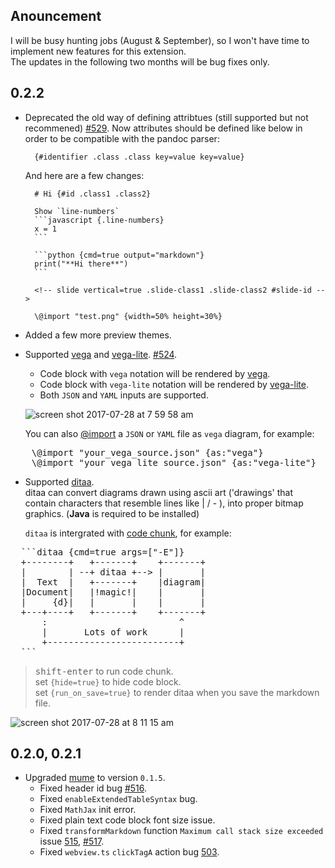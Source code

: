 ## Anouncement 
I will be busy hunting jobs (August & September), so I won't have time to implement new features for this extension.     
The updates in the following two months will be bug fixes only.  

## 0.2.2  
* Deprecated the old way of defining attribtues (still supported but not recommened) [#529](https://github.com/shd101wyy/markdown-preview-enhanced/issues/529). Now attributes should be defined like below in order to be compatible with the pandoc parser:  

        {#identifier .class .class key=value key=value}


    And here are a few changes:  

        # Hi {#id .class1 .class2}

        Show `line-numbers`
        ```javascript {.line-numbers}
        x = 1
        ```

        ```python {cmd=true output="markdown"}
        print("**Hi there**")
        ```

        <!-- slide vertical=true .slide-class1 .slide-class2 #slide-id -->

        \@import "test.png" {width=50% height=30%}
* Added a few more preview themes.  
* Supported [vega](https://vega.github.io/vega/) and [vega-lite](https://vega.github.io/vega-lite/). [#524](https://github.com/shd101wyy/markdown-preview-enhanced/issues/524).   

    * Code block with `vega` notation will be rendered by [vega](https://vega.github.io/vega/).  
    * Code block with `vega-lite` notation will be rendered by [vega-lite](https://vega.github.io/vega-lite/).  
    * Both `JSON` and `YAML` inputs are supported.

    ![screen shot 2017-07-28 at 7 59 58 am](https://user-images.githubusercontent.com/1908863/28718265-d023e1c2-736a-11e7-8678-a29704f3a23c.png)

    You can also [@import](https://shd101wyy.github.io/markdown-preview-enhanced/#/file-imports) a `JSON` or `YAML` file as `vega` diagram, for example:  

<pre>
    \@import "your_vega_source.json" {as:"vega"}
    \@import "your_vega_lite_source.json" {as:"vega-lite"}
</pre>

* Supported [ditaa](https://github.com/stathissideris/ditaa).  
  ditaa can convert diagrams drawn using ascii art ('drawings' that contain characters that resemble lines like | / - ), into proper bitmap graphics. (**Java** is required to be installed)         

  `ditaa` is intergrated with [code chunk](https://shd101wyy.github.io/markdown-preview-enhanced/#/code-chunk), for example:  
<pre>
  ```ditaa {cmd=true args=["-E"]}
  +--------+   +-------+    +-------+
  |        | --+ ditaa +--> |       |
  |  Text  |   +-------+    |diagram|
  |Document|   |!magic!|    |       |
  |     {d}|   |       |    |       |
  +---+----+   +-------+    +-------+
      :                         ^
      |       Lots of work      |
      +-------------------------+
  ```
</pre>

> <kbd>shift-enter</kbd> to run code chunk.  
> set `{hide=true}` to hide code block.  
> set `{run_on_save=true}` to render ditaa when you save the markdown file.  

![screen shot 2017-07-28 at 8 11 15 am](https://user-images.githubusercontent.com/1908863/28718626-633fa18e-736c-11e7-8a4a-915858dafff6.png)



## 0.2.0, 0.2.1
* Upgraded [mume](https://github.com/shd101wyy/mume) to version `0.1.5`.
    * Fixed header id bug [#516](https://github.com/shd101wyy/markdown-preview-enhanced/issues/516).  
    * Fixed `enableExtendedTableSyntax` bug.  
    * Fixed `MathJax` init error.  
    * Fixed plain text code block font size issue.  
    * Fixed `transformMarkdown` function `Maximum call stack size exceeded` issue [515](https://github.com/shd101wyy/markdown-preview-enhanced/issues/515), [#517](https://github.com/shd101wyy/markdown-preview-enhanced/issues/517).  
    * Fixed `webview.ts` `clickTagA` action bug [503](https://github.com/shd101wyy/markdown-preview-enhanced/issues/503).   
 

